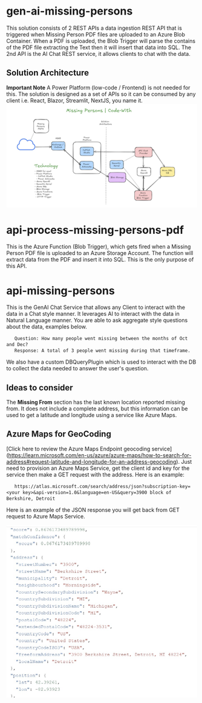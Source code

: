 # gen-ai-missing-persons
This solution consists of 2 REST APIs a data ingestion REST API that is triggered when  Missing Person PDF files are uploaded to an Azure Blob Container.  When a PDF is uploaded, the Blob Trigger will parse the contains of the PDF file extracting the Text then it will insert that data into SQL.  The 2nd API is the AI Chat REST service, it allows clients to chat with the data. 

## Solution Architecture
**Important Note** A Power Platform (low-code / Frontend) is not needed for this.  The solution is designed as a set of APIs so it can be consumed by any client i.e. React, Blazor, Streamlit, NextJS, you name it.   
![Solution Architecture](./architecture/Solution-Architecture.jpg)

# api-process-missing-persons-pdf
This is the Azure Function (Blob Trigger), which gets fired when a Missing Person PDF file is uploaded to an Azure Storage Account.  The function will extract data from the PDF and insert it into SQL.  This is the only purpose of this API.

# api-missing-persons
This is the GenAI Chat Service that allows any Client to interact with the data in a Chat style manner.  It leverages AI to interact with the data in Natural Language manner.  You are able to ask aggregate style questions about the data, examples below.

   ~~~
      Question: How many people went missing between the months of Oct and Dec?
      Response: A total of 3 people went missing during that timeframe.  
   ~~~

We also have a custom DBQueryPlugin which is used to interact with the DB to collect the data needed to answer the user's question.

## Ideas to consider
The **Missing From** section has the last known location reported missing from.  It does not include a complete address, but this information can be used to get a latitude and longitude using a service like Azure Maps.

## Azure Maps for GeoCoding

[Click here to review the Azure Maps Endpoint geocoding service] (https://learn.microsoft.com/en-us/azure/azure-maps/how-to-search-for-address#request-latitude-and-longitude-for-an-address-geocoding).  Just need to provision an Azure Maps Service, get the client id and key for the service then make a GET request with the address.  Here is an example:

   ~~~
      https://atlas.microsoft.com/search/address/json?subscription-key=<your key>&api-version=1.0&language=en-US&query=3900 block of Berkshire, Detroit
   ~~~

Here is an example of the JSON response you will get back from GET request to Azure Maps Service.

![example response](./images/azure-maps.jpg)
